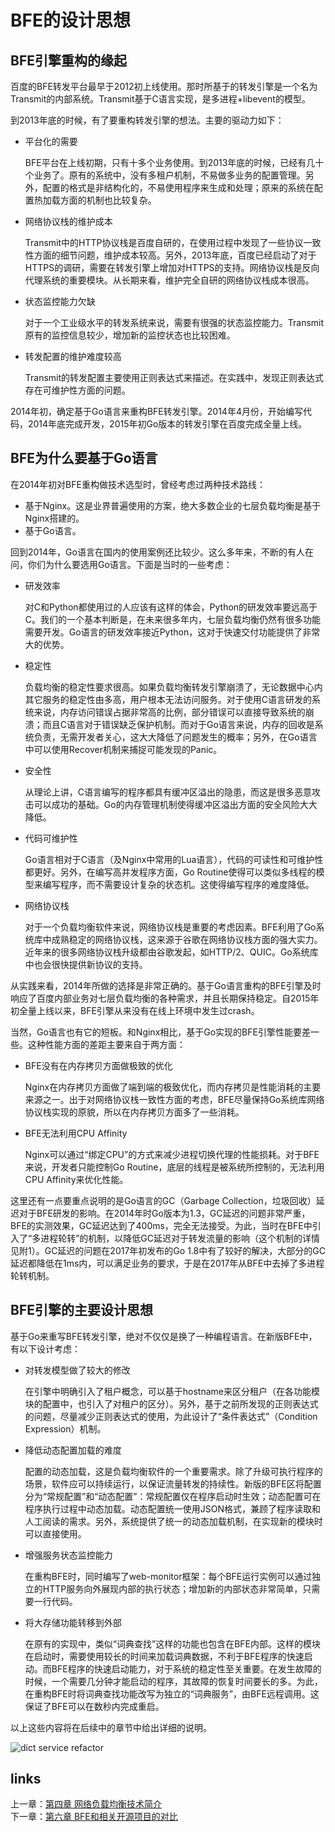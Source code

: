 # BFE的设计思想

## BFE引擎重构的缘起

百度的BFE转发平台最早于2012初上线使用。那时所基于的转发引擎是一个名为Transmit的内部系统。Transmit基于C语言实现，是多进程+libevent的模型。

到2013年底的时候，有了要重构转发引擎的想法。主要的驱动力如下：

+ 平台化的需要

  BFE平台在上线初期，只有十多个业务使用。到2013年底的时候，已经有几十个业务了。原有的系统中，没有多租户机制，不易做多业务的配置管理。另外，配置的格式是非结构化的，不易使用程序来生成和处理；原来的系统在配置热加载方面的机制也比较复杂。

+ 网络协议栈的维护成本

  Transmit中的HTTP协议栈是百度自研的，在使用过程中发现了一些协议一致性方面的细节问题，维护成本较高。另外，2013年底，百度已经启动了对于HTTPS的调研，需要在转发引擎上增加对HTTPS的支持。网络协议栈是反向代理系统的重要模块。从长期来看，维护完全自研的网络协议栈成本很高。

+ 状态监控能力欠缺

  对于一个工业级水平的转发系统来说，需要有很强的状态监控能力。Transmit原有的监控信息较少，增加新的监控状态也比较困难。

+ 转发配置的维护难度较高

  Transmit的转发配置主要使用正则表达式来描述。在实践中，发现正则表达式存在可维护性方面的问题。

2014年初，确定基于Go语言来重构BFE转发引擎。2014年4月份，开始编写代码，2014年底完成开发，2015年初Go版本的转发引擎在百度完成全量上线。

## BFE为什么要基于Go语言

在2014年初对BFE重构做技术选型时，曾经考虑过两种技术路线：

+ 基于Nginx。这是业界普遍使用的方案，绝大多数企业的七层负载均衡是基于Nginx搭建的。
+ 基于Go语言。

回到2014年，Go语言在国内的使用案例还比较少。这么多年来，不断的有人在问，你们为什么要选用Go语言。下面是当时的一些考虑：

+ 研发效率

  对C和Python都使用过的人应该有这样的体会，Python的研发效率要远高于C。我们的一个基本判断是，在未来很多年内，七层负载均衡仍然有很多功能需要开发。Go语言的研发效率接近Python，这对于快速交付功能提供了非常大的优势。

+ 稳定性

  负载均衡的稳定性要求很高。如果负载均衡转发引擎崩溃了，无论数据中心内其它服务的稳定性由多高，用户根本无法访问服务。对于使用C语言研发的系统来说，内存访问错误占据非常高的比例，部分错误可以直接导致系统的崩溃；而且C语言对于错误缺乏保护机制。而对于Go语言来说，内存的回收是系统负责，无需开发者关心，这大大降低了问题发生的概率；另外，在Go语言中可以使用Recover机制来捕捉可能发现的Panic。

+ 安全性

  从理论上讲，C语言编写的程序都具有缓冲区溢出的隐患，而这是很多恶意攻击可以成功的基础。Go的内存管理机制使得缓冲区溢出方面的安全风险大大降低。

+ 代码可维护性

  Go语言相对于C语言（及Nginx中常用的Lua语言），代码的可读性和可维护性都更好。另外，在编写高并发程序方面，Go Routine使得可以类似多线程的模型来编写程序，而不需要设计复杂的状态机。这使得编写程序的难度降低。

+ 网络协议栈

  对于一个负载均衡软件来说，网络协议栈是重要的考虑因素。BFE利用了Go系统库中成熟稳定的网络协议栈，这来源于谷歌在网络协议栈方面的强大实力。近年来的很多网络协议栈升级都由谷歌发起，如HTTP/2、QUIC。Go系统库中也会很快提供新协议的支持。

从实践来看，2014年所做的选择是非常正确的。基于Go语言重构的BFE引擎及时响应了百度内部业务对七层负载均衡的各种需求，并且长期保持稳定。自2015年初全量上线以来，BFE引擎从来没有在线上环境中发生过crash。

当然，Go语言也有它的短板。和Nginx相比，基于Go实现的BFE引擎性能要差一些。这种性能方面的差距主要来自于两方面：

+ BFE没有在内存拷贝方面做极致的优化

  Nginx在内存拷贝方面做了端到端的极致优化，而内存拷贝是性能消耗的主要来源之一。出于对网络协议栈一致性方面的考虑，BFE尽量保持Go系统库网络协议栈实现的原貌，所以在内存拷贝方面多了一些消耗。

+ BFE无法利用CPU Affinity

  Nginx可以通过“绑定CPU”的方式来减少进程切换代理的性能损耗。对于BFE来说，开发者只能控制Go Routine，底层的线程是被系统所控制的，无法利用CPU Affinity来优化性能。

这里还有一点要重点说明的是Go语言的GC（Garbage Collection，垃圾回收）延迟对于BFE研发的影响。在2014年时Go版本为1.3，GC延迟的问题非常严重，BFE的实测效果，GC延迟达到了400ms，完全无法接受。为此，当时在BFE中引入了“多进程轮转”的机制，以降低GC延迟对于转发流量的影响（这个机制的详情见附1）。GC延迟的问题在2017年初发布的Go 1.8中有了较好的解决，大部分的GC延迟都降低在1ms内，可以满足业务的要求，于是在2017年从BFE中去掉了多进程轮转机制。

## BFE引擎的主要设计思想

基于Go来重写BFE转发引擎，绝对不仅仅是换了一种编程语言。在新版BFE中，有以下设计考虑：

+ 对转发模型做了较大的修改

  在引擎中明确引入了租户概念，可以基于hostname来区分租户（在各功能模块的配置中，也引入了对租户的区分）。另外，基于之前所发现的正则表达式的问题，尽量减少正则表达式的使用，为此设计了“条件表达式”（Condition Expression）机制。

+ 降低动态配置加载的难度

  配置的动态加载，这是负载均衡软件的一个重要需求。除了升级可执行程序的场景，软件应可以持续运行，以保证流量转发的持续性。新版的BFE区将配置分为“常规配置”和“动态配置”：常规配置仅在程序启动时生效；动态配置可在程序执行过程中动态加载。动态配置统一使用JSON格式，兼顾了程序读取和人工阅读的需求。另外，系统提供了统一的动态加载机制，在实现新的模块时可以直接使用。

+ 增强服务状态监控能力

  在重构BFE时，同时编写了web-monitor框架：每个BFE运行实例可以通过独立的HTTP服务向外展现内部的执行状态；增加新的内部状态非常简单，只需要一行代码。

+ 将大存储功能转移到外部

  在原有的实现中，类似“词典查找”这样的功能也包含在BFE内部。这样的模块在启动时，需要使用较长的时间来加载词典数据，不利于BFE程序的快速启动。而BFE程序的快速启动能力，对于系统的稳定性至关重要。在发生故障的时候，一个需要几分钟才能启动的程序，其故障的恢复时间要长的多。为此，在重构BFE时将词典查找功能改写为独立的“词典服务”，由BFE远程调用。这保证了BFE可以在数秒内完成重启。

以上这些内容将在后续中的章节中给出详细的说明。

![dict service refactor](./dict_service.png)
## links
上一章：[第四章 网络负载均衡技术简介](../../frontend_principle/load_balance/load_balance.md)  
下一章：[第六章 BFE和相关开源项目的对比](../../design/comparison/comparison.md)